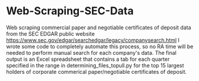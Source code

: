 # Web-Scraping-SEC-Data
Web scraping commercial paper and negotiable certificates of deposit data from the SEC EDGAR public website https://www.sec.gov/edgar/searchedgar/legacy/companysearch.html
I wrote some code to completely automate this process, so no RA time will be needed to perform manual search for each company's data.
The final output is an Excel spreadsheet that contains a tab for each quarter specified in the range in determining_files_topull.py for the top 15 largest holders of corporate commerical paper/negotiable certificates of deposit.

